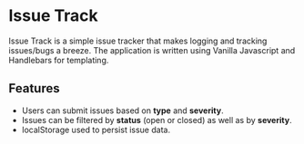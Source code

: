 # Issue Track 

Issue Track is a simple issue tracker that makes logging and tracking issues/bugs a breeze. The application is written using Vanilla Javascript and Handlebars for templating.
  

## Features

* Users can submit issues based on __type__ and __severity__.
* Issues can be filtered by __status__ (open or closed) as well as by __severity__.
* localStorage used to persist issue data.
